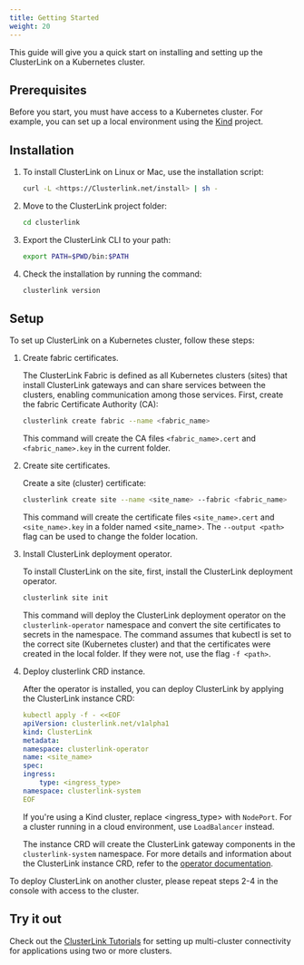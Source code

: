```yaml
---
title: Getting Started
weight: 20
---
```


This guide will give you a quick start on installing and setting up the ClusterLink on a Kubernetes cluster.

## Prerequisites

Before you start, you must have access to a Kubernetes cluster. For example, you can set up a local environment using the [Kind](https://kind.sigs.k8s.io/) project.

## Installation

1. To install ClusterLink on Linux or Mac, use the installation script:

    ```sh
    curl -L <https://Clusterlink.net/install> | sh -
    ```

1. Move to the ClusterLink project folder:

    ```sh
    cd clusterlink
    ```

1. Export the ClusterLink CLI to your path:

    ```sh
    export PATH=$PWD/bin:$PATH
    ```

1. Check the installation by running the command:

    ```sh
    clusterlink version
    ```

## Setup

To set up ClusterLink on a Kubernetes cluster, follow these steps:

1. Create fabric certificates.

    The ClusterLink Fabric is defined as all Kubernetes clusters (sites) that install ClusterLink gateways and can share services between the clusters, enabling communication among those services.
    First, create the fabric Certificate Authority (CA):

    ```sh
    clusterlink create fabric --name <fabric_name>
    ```

    This command will create the CA files `<fabric_name>.cert` and `<fabric_name>.key` in the current folder.

1. Create site certificates.

    Create a site (cluster) certificate:

    ```sh
    clusterlink create site --name <site_name> --fabric <fabric_name>
    ```

    This command will create the certificate files `<site_name>.cert` and `<site_name>.key` in a folder named <site_name>. The `--output <path>` flag can be used to change the folder location.

1. Install ClusterLink deployment operator.

    To install ClusterLink on the site, first, install the ClusterLink deployment operator.

    ```sh
    clusterlink site init
    ```

    This command will deploy the ClusterLink deployment operator on the `clusterlink-operator` namespace and convert the site certificates to secrets in the namespace.
    The command assumes that kubectl is set to the correct site (Kubernetes cluster) and that the certificates were created in the local folder. If they were not, use the flag `-f <path>`.

1. Deploy clusterlink CRD instance.

    After the operator is installed, you can deploy ClusterLink by applying the ClusterLink instance CRD:

    ```yaml
    kubectl apply -f - <<EOF
    apiVersion: clusterlink.net/v1alpha1
    kind: ClusterLink
    metadata:
    namespace: clusterlink-operator
    name: <site_name>
    spec:
    ingress:
        type: <ingress_type>
    namespace: clusterlink-system
    EOF
    ```

    If you're using a Kind cluster, replace <ingress_type> with `NodePort`. For a cluster running in a cloud environment, use `LoadBalancer` instead.

    The instance CRD will create the ClusterLink gateway components in the `clusterlink-system` namespace.
    For more details and information about the ClusterLink instance CRD, refer to the [operator documentation](https://github.com/clusterlink-net/clusterlink/blob/main/design-proposals/project-deploymnet.md#clusterlink-crd).

To deploy ClusterLink on another cluster, please repeat steps 2-4 in the console with access to the cluster.

## Try it out

Check out the [ClusterLink Tutorials](../../docs/tutorials/) for setting up multi-cluster connectivity for applications using two or more clusters.
